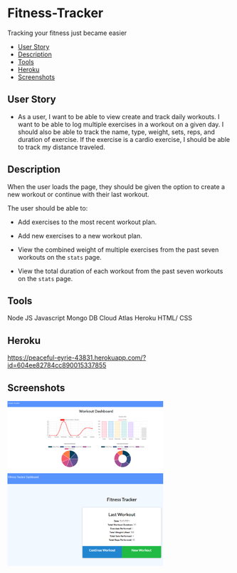 # Fitness-Tracker
Tracking your fitness just became easier

  * [User Story](#userstory)
  * [Description](#Description)
  * [Tools](#Tools)
  * [Heroku](#Heroku)
  * [Screenshots](#Screenshots)

## User Story 
* As a user, I want to be able to view create and track daily workouts. I want to be able to log multiple exercises in a workout on a given day. I should also be able to track the name, type, weight, sets, reps, and duration of exercise. If the exercise is a cardio exercise, I should be able to track my distance traveled.

## Description 
When the user loads the page, they should be given the option to create a new workout or continue with their last workout.

The user should be able to:

  * Add exercises to the most recent workout plan.

  * Add new exercises to a new workout plan.

  * View the combined weight of multiple exercises from the past seven workouts on the `stats` page.

  * View the total duration of each workout from the past seven workouts on the `stats` page.

## Tools
Node JS
Javascript
Mongo DB 
Cloud Atlas
Heroku 
HTML/ CSS 


## Heroku
https://peaceful-eyrie-43831.herokuapp.com/?id=604ee82784cc890015337855


## Screenshots
<img src="./Assets/workoutchart.PNG" width="350" title="Screenshots">
<img src="./Assets/newworkout.PNG" width="350" title="Screenshots">